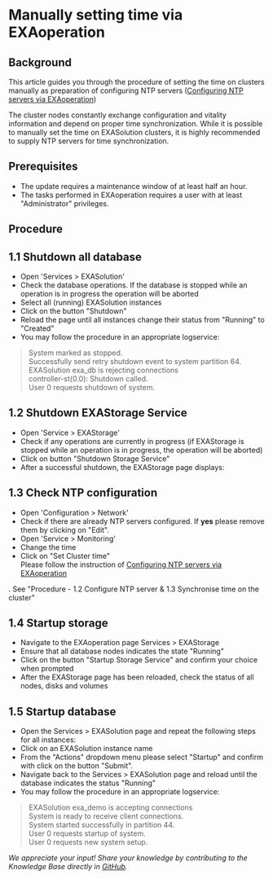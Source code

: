 # Manually setting time via EXAoperation 
## Background

This article guides you through the procedure of setting the time on clusters manually as preparation of configuring NTP servers ([Configuring NTP servers via EXAoperation](https://exasol.my.site.com/s/article/Configuring-NTP-servers-via-EXAoperation)) 

The cluster nodes constantly exchange configuration and vitality information and depend on proper time synchronization. While it is possible to manually set the time on EXASolution clusters, it is highly recommended to supply NTP servers for time synchronization.

## Prerequisites

* The update requires a maintenance window of at least half an hour.
* The tasks performed in EXAoperation requires a user with at least "Administrator" privileges.

## Procedure

## 1.1 Shutdown all database

* Open 'Services > EXASolution'
* Check the database operations. If the database is stopped while an operation is in progress the operation will be aborted
* Select all (running) EXASolution instances
* Click on the button "Shutdown"
* Reload the page until all instances change their status from "Running" to "Created"
* You may follow the procedure in an appropriate logservice:


>  System marked as stopped.  
> Successfully send retry shutdown event to system partition 64.  
> EXASolution exa_db is rejecting connections  
> controller-st(0.0): Shutdown called.  
> User 0 requests shutdown of system.
> 
>  

## 1.2 Shutdown EXAStorage Service

* Open 'Service > EXAStorage'
* Check if any operations are currently in progress (if EXAStorage is stopped while an operation is in progress, the operation will be aborted)
* Click on button "Shutdown Storage Service"
* After a successful shutdown, the EXAStorage page displays:

## 1.3 Check NTP configuration

* Open 'Configuration > Network'
* Check if there are already NTP servers configured. If **yes** please remove them by clicking on "Edit".
* Open 'Service > Monitoring'
* Change the time
* Click on "Set Cluster time"   
   Please follow the instruction of [Configuring NTP servers via EXAoperation](https://exasol.my.site.com/s/article/Configuring-NTP-servers-via-EXAoperation)  

 . See "Procedure - 1.2 Configure NTP server & 1.3 Synchronise time on the cluster"

## 1.4 Startup storage

* Navigate to the EXAoperation page Services > EXAStorage
* Ensure that all database nodes indicates the state "Running"
* Click on the button "Startup Storage Service" and confirm your choice when prompted
* After the EXAStorage page has been reloaded, check the status of all nodes, disks and volumes

## 1.5 Startup database

* Open the Services > EXASolution page and repeat the following steps for all instances:
* Click on an EXASolution instance name
* From the "Actions" dropdown menu please select "Startup" and confirm with click on the button "Submit".
* Navigate back to the Services > EXASolution page and reload until the database indicates the status "Running"
* You may follow the procedure in an appropriate logservice:


>  EXASolution exa_demo is accepting connections  
> System is ready to receive client connections.  
> System started successfully in partition 44.  
> User 0 requests startup of system.  
> User 0 requests new system setup.
> 
>  

*We appreciate your input! Share your knowledge by contributing to the Knowledge Base directly in [GitHub](https://github.com/exasol/public-knowledgebase).* 